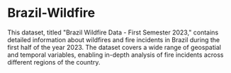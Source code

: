 # Brazil-Wildfire
This dataset, titled "Brazil Wildfire Data - First Semester 2023," contains detailed information about wildfires and fire incidents in Brazil during the first half of the year 2023. The dataset covers a wide range of geospatial and temporal variables, enabling in-depth analysis of fire incidents across different regions of the country.
